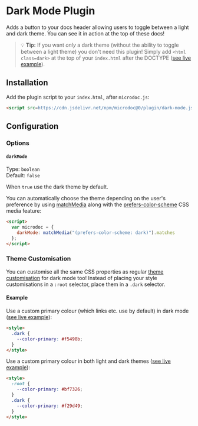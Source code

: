 # Dark Mode Plugin

Adds a button to your docs header allowing users to toggle between a light and dark theme. You can see it in action at the top of these docs!

> 💡 **Tip:** If you want _only_ a dark theme (without the ability to toggle between a light theme) you don't need this plugin! Simply add `<html class=dark>` at the top of your `index.html` after the DOCTYPE ([see live example](https://microdoc.js.org/examples/plugin-dark-mode1.html)).

## Installation

Add the plugin script to your `index.html`, after `microdoc.js`:

```html
<script src=https://cdn.jsdelivr.net/npm/microdoc@0/plugin/dark-mode.js defer></script>
```

## Configuration

### Options

#### `darkMode`

Type: `boolean`  
Default: `false`

When `true` use the dark theme by default.

You can automatically choose the theme depending on the user's preference by using [matchMedia](https://developer.mozilla.org/en-US/docs/Web/API/Window/matchMedia) along with the [prefers-color-scheme](https://developer.mozilla.org/en-US/docs/Web/CSS/@media/prefers-color-scheme) CSS media feature:

```html
<script>
  var microdoc = {
    darkMode: matchMedia("(prefers-color-scheme: dark)").matches
  };
</script>
```

### Theme Customisation

You can customise all the same CSS properties as regular [theme customisation](configuration.md#theme-customisation) for dark mode too! Instead of placing your style customisations in a `:root` selector, place them in a `.dark` selector.

#### Example

Use a custom primary colour (which links etc. use by default) in dark mode ([see live example](https://microdoc.js.org/examples/plugin-dark-mode2.html)):

```html
<style>
  .dark {
    --color-primary: #f5498b;
  }
</style>
```

Use a custom primary colour in both light and dark themes ([see live example](https://microdoc.js.org/examples/plugin-dark-mode3.html)):

```html
<style>
  :root {
    --color-primary: #bf7326;
  }
  .dark {
    --color-primary: #f29d49;
  }
</style>
```
